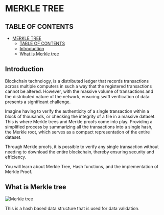 # MERKLE TREE

## TABLE OF CONTENTS

- [MERKLE TREE](#merkle-tree)
  - [TABLE OF CONTENTS](#table-of-contents)
  - [Introduction](#introduction)
  - [What is Merkle tree](#what-is-merkle-tree)

## Introduction

Blockchain technology, is a distributed ledger that records transactions across multiple computers in such a way that the registered transactions cannot be altered.
However, with the massive volume of transactions and the distributed nature of the network, ensuring swift verification of data presents a significant challenge.

Imagine having to verify the authenticity of a single transaction within a block of thousands, or checking the integrity of a file in a massive dataset. This is where Merkle trees and Merkle proofs come into play. Providing a simplified process by summarizing all the transactions into a single hash, the Merkle root, which serves as a compact representation of the entire dataset. 

Through Merkle proofs, it is possible to verify any single transaction without needing to download the entire blockchain, thereby ensuring security and efficiency.

You will learn about Merkle Tree, Hash functions, and the implementation of Merkle Proof.

## What is Merkle tree

![Merkle tree](https://drive.google.com/file/d/1Ket3iB1wtLFnfi45Yv69YXGU1UqWtoqM/view?usp=share_link)

This is a hash based data structure that is used for data validation.
